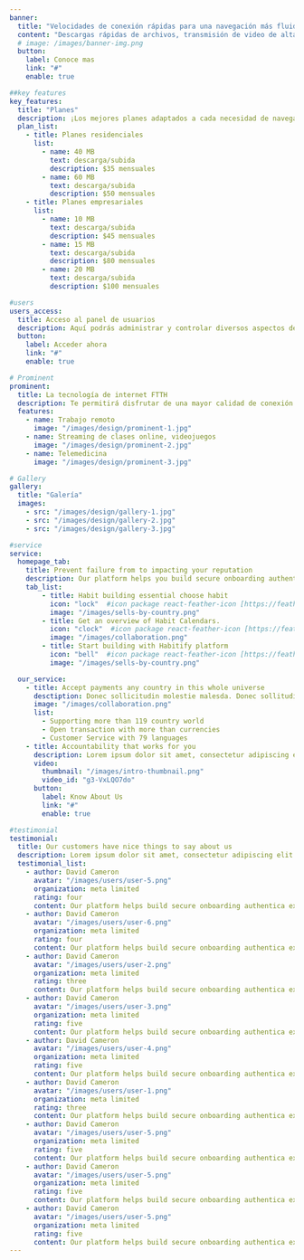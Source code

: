 ```yaml
---
banner:
  title: "Velocidades de conexión rápidas para una navegación más fluida"
  content: "Descargas rápidas de archivos, transmisión de video de alta definición y juegos en línea sin interrupciones."
  # image: /images/banner-img.png
  button:
    label: Conoce mas
    link: "#"
    enable: true

##key features
key_features:
  title: "Planes"
  description: ¡Los mejores planes adaptados a cada necesidad de navegación!
  plan_list:
    - title: Planes residenciales
      list:
        - name: 40 MB
          text: descarga/subida
          description: $35 mensuales
        - name: 60 MB
          text: descarga/subida
          description: $50 mensuales
    - title: Planes empresariales
      list:
        - name: 10 MB
          text: descarga/subida
          description: $45 mensuales
        - name: 15 MB
          text: descarga/subida
          description: $80 mensuales
        - name: 20 MB
          text: descarga/subida
          description: $100 mensuales

#users
users_access:
  title: Acceso al panel de usuarios
  description: Aquí podrás administrar y controlar diversos aspectos de tu cuenta
  button:
    label: Acceder ahora
    link: "#"
    enable: true

# Prominent
prominent:
  title: La tecnología de internet FTTH
  description: Te permitirá disfrutar de una mayor calidad de conexión a internet y facilitará el acceso a servicios y aplicaciones que requieren un ancho de banda considerable
  features:
    - name: Trabajo remoto
      image: "/images/design/prominent-1.jpg"
    - name: Streaming de clases online, videojuegos
      image: "/images/design/prominent-2.jpg"
    - name: Telemedicina
      image: "/images/design/prominent-3.jpg"

# Gallery
gallery:
  title: "Galería"
  images:
    - src: "/images/design/gallery-1.jpg"
    - src: "/images/design/gallery-2.jpg"
    - src: "/images/design/gallery-3.jpg"

#service
service:
  homepage_tab:
    title: Prevent failure from to impacting your reputation
    description: Our platform helps you build secure onboarding authentication experiences that retain and engage your users. We build the infrastructure, you can.
    tab_list:
        - title: Habit building essential choose habit
          icon: "lock"  #icon package react-feather-icon [https://feathericons.com/]
          image: "/images/sells-by-country.png"
        - title: Get an overview of Habit Calendars.
          icon: "clock"  #icon package react-feather-icon [https://feathericons.com/]
          image: "/images/collaboration.png"
        - title: Start building with Habitify platform
          icon: "bell"  #icon package react-feather-icon [https://feathericons.com/]
          image: "/images/sells-by-country.png"

  our_service:
    - title: Accept payments any country in this whole universe
      desctiption: Donec sollicitudin molestie malesda. Donec sollitudin molestie malesuada. Mauris pellentesque nec, egestas non nisi. Cras ultricies ligula sed
      image: "/images/collaboration.png"
      list:
        - Supporting more than 119 country world
        - Open transaction with more than currencies
        - Customer Service with 79 languages
    - title: Accountability that works for you
      description: Lorem ipsum dolor sit amet, consectetur adipiscing elit. Morbi egestas Werat viverra id et aliquet. vulputate egestas sollicitudin.
      video:
        thumbnail: "/images/intro-thumbnail.png"
        video_id: "g3-VxLQO7do"
      button:
        label: Know About Us
        link: "#"
        enable: true

#testimonial
testimonial:
  title: Our customers have nice things to say about us
  description: Lorem ipsum dolor sit amet, consectetur adipiscing elit. Morbi egestas Werat viverra id et aliquet. vulputate egestas sollicitudin.
  testimonial_list:
    - author: David Cameron
      avatar: "/images/users/user-5.png"
      organization: meta limited
      rating: four
      content: Our platform helps build secure onboarding authentica experiences & engage your users. We build .
    - author: David Cameron
      avatar: "/images/users/user-6.png"
      organization: meta limited
      rating: four
      content: Our platform helps build secure onboarding authentica experiences & engage your users. We build .
    - author: David Cameron
      avatar: "/images/users/user-2.png"
      organization: meta limited
      rating: three
      content: Our platform helps build secure onboarding authentica experiences & engage your users. We build .
    - author: David Cameron
      avatar: "/images/users/user-3.png"
      organization: meta limited
      rating: five
      content: Our platform helps build secure onboarding authentica experiences & engage your users. We build .
    - author: David Cameron
      avatar: "/images/users/user-4.png"
      organization: meta limited
      rating: five
      content: Our platform helps build secure onboarding authentica experiences & engage your users. We build .
    - author: David Cameron
      avatar: "/images/users/user-1.png"
      organization: meta limited
      rating: three
      content: Our platform helps build secure onboarding authentica experiences & engage your users. We build .
    - author: David Cameron
      avatar: "/images/users/user-5.png"
      organization: meta limited
      rating: five
      content: Our platform helps build secure onboarding authentica experiences & engage your users. We build .
    - author: David Cameron
      avatar: "/images/users/user-5.png"
      organization: meta limited
      rating: five
      content: Our platform helps build secure onboarding authentica experiences & engage your users. We build .
    - author: David Cameron
      avatar: "/images/users/user-5.png"
      organization: meta limited
      rating: five
      content: Our platform helps build secure onboarding authentica experiences & engage your users. We build .
---
```

